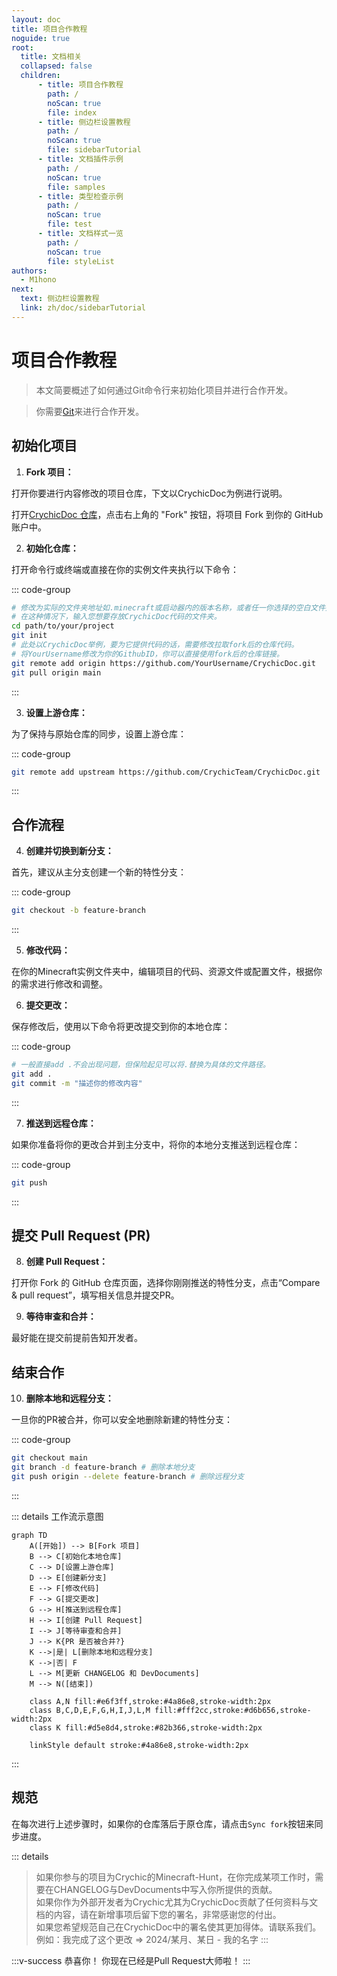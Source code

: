 ```yaml
---
layout: doc
title: 项目合作教程
noguide: true
root:
  title: 文档相关
  collapsed: false
  children:
      - title: 项目合作教程
        path: /
        noScan: true
        file: index
      - title: 侧边栏设置教程
        path: /
        noScan: true
        file: sidebarTutorial
      - title: 文档插件示例
        path: /
        noScan: true
        file: samples
      - title: 类型检查示例
        path: /
        noScan: true
        file: test
      - title: 文档样式一览
        path: /
        noScan: true
        file: styleList
authors:
  - M1hono
next:
  text: 侧边栏设置教程
  link: zh/doc/sidebarTutorial
---
```


# 项目合作教程

> 本文简要概述了如何通过Git命令行来初始化项目并进行合作开发。

> 你需要[Git](https://git-scm.com/downloads)来进行合作开发。

## 初始化项目

1. **Fork 项目：**

打开你要进行内容修改的项目仓库，下文以CrychicDoc为例进行说明。

打开[CrychicDoc 仓库](https://github.com/CrychicTeam/CrychicDoc)，点击右上角的 "Fork" 按钮，将项目 Fork 到你的 GitHub 账户中。

2. **初始化仓库：**
   
打开命令行或终端或直接在你的实例文件夹执行以下命令：

::: code-group
```bash [git]
# 修改为实际的文件夹地址如.minecraft或启动器内的版本名称，或者任一你选择的空白文件夹。
# 在这种情况下，输入您想要存放CrychicDoc代码的文件夹。
cd path/to/your/project
git init
# 此处以CrychicDoc举例，要为它提供代码的话，需要修改拉取fork后的仓库代码。
# 将YourUsername修改为你的GithubID，你可以直接使用fork后的仓库链接。
git remote add origin https://github.com/YourUsername/CrychicDoc.git
git pull origin main
```
:::

3. **设置上游仓库：**

为了保持与原始仓库的同步，设置上游仓库：

::: code-group
```bash [git]
git remote add upstream https://github.com/CrychicTeam/CrychicDoc.git
```
:::

## 合作流程

4. **创建并切换到新分支：**

首先，建议从主分支创建一个新的特性分支：

::: code-group
```bash [git]
git checkout -b feature-branch
```
::: 

5. **修改代码：**

在你的Minecraft实例文件夹中，编辑项目的代码、资源文件或配置文件，根据你的需求进行修改和调整。

6. **提交更改：**

保存修改后，使用以下命令将更改提交到你的本地仓库：

::: code-group
```bash [git]
# 一般直接add .不会出现问题，但保险起见可以将.替换为具体的文件路径。
git add .
git commit -m "描述你的修改内容"
```
:::

7. **推送到远程仓库：**

如果你准备将你的更改合并到主分支中，将你的本地分支推送到远程仓库：

::: code-group
```bash [git]
git push
```
:::


## 提交 Pull Request (PR)

8. **创建 Pull Request：**

打开你 Fork 的 GitHub 仓库页面，选择你刚刚推送的特性分支，点击“Compare & pull request”，填写相关信息并提交PR。

9.  **等待审查和合并：**

最好能在提交前提前告知开发者。

## 结束合作

10. **删除本地和远程分支：**

一旦你的PR被合并，你可以安全地删除新建的特性分支：

::: code-group
```bash [git]
git checkout main
git branch -d feature-branch # 删除本地分支
git push origin --delete feature-branch # 删除远程分支
```
:::

::: details 工作流示意图
<ClientOnly>

```mermaid
graph TD
    A([开始]) --> B[Fork 项目]
    B --> C[初始化本地仓库]
    C --> D[设置上游仓库]
    D --> E[创建新分支]
    E --> F[修改代码]
    F --> G[提交更改]
    G --> H[推送到远程仓库]
    H --> I[创建 Pull Request]
    I --> J[等待审查和合并]
    J --> K{PR 是否被合并?}
    K -->|是| L[删除本地和远程分支]
    K -->|否| F
    L --> M[更新 CHANGELOG 和 DevDocuments]
    M --> N([结束])

    class A,N fill:#e6f3ff,stroke:#4a86e8,stroke-width:2px
    class B,C,D,E,F,G,H,I,J,L,M fill:#fff2cc,stroke:#d6b656,stroke-width:2px
    class K fill:#d5e8d4,stroke:#82b366,stroke-width:2px

    linkStyle default stroke:#4a86e8,stroke-width:2px
```

</ClientOnly>

:::

## 规范

在每次进行上述步骤时，如果你的仓库落后于原仓库，请点击`Sync fork`按钮来同步进度。


::: details
> 如果你参与的项目为Crychic的Minecraft-Hunt，在你完成某项工作时，需要在CHANGELOG与DevDocuments中写入你所提供的贡献。<br/>
> 如果你作为外部开发者为Crychic尤其为CrychicDoc贡献了任何资料与文档的内容，请在新增事项后留下您的署名，非常感谢您的付出。<br/>
> 如果您希望规范自己在CrychicDoc中的署名使其更加得体。请联系我们。<br/>
> 例如：我完成了这个更改 => 2024/某月、某日 - 我的名字
:::

:::v-success 恭喜你！
你现在已经是Pull Request大师啦！
:::
